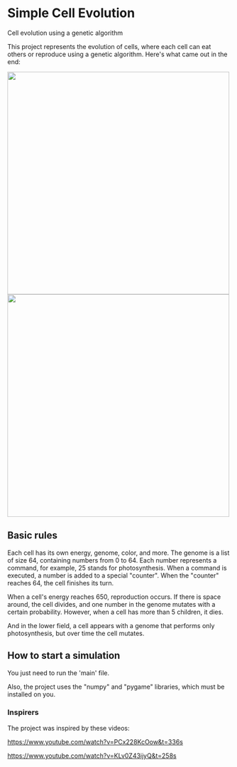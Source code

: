 # Simple Cell Evolution
Cell evolution using a genetic algorithm

This project represents the evolution of cells, where each cell can eat others or reproduce using a genetic algorithm. Here's what came out in the end:

<img src="https://github.com/MaxaGRAFA/Simple-Cell-Evolution/assets/89744777/041d733c-7d14-4799-a176-ac70a23310fa" width="500">
<img src="https://github.com/MaxaGRAFA/Simple-Cell-Evolution/assets/89744777/fff2d728-a91c-4d70-82bf-a7a8e75ad571" width="500">

## Basic rules

Each cell has its own energy, genome, color, and more. The genome is a list of size 64, containing numbers from 0 to 64. Each number represents a command, for example, 25 stands for photosynthesis. When a command is executed, a number is added to a special "counter". When the "counter" reaches 64, the cell finishes its turn.

When a cell's energy reaches 650, reproduction occurs. If there is space around, the cell divides, and one number in the genome mutates with a certain probability. 
However, when a cell has more than 5 children, it dies.

And in the lower field, a cell appears with a genome that performs only photosynthesis, but over time the cell mutates.

## How to start a simulation

You just need to run the 'main' file.

Also, the project uses the "numpy" and "pygame" libraries, which must be installed on you.


### Inspirers

The project was inspired by these videos: 

https://www.youtube.com/watch?v=PCx228KcOow&t=336s

https://www.youtube.com/watch?v=KLv0Z43ijyQ&t=258s
